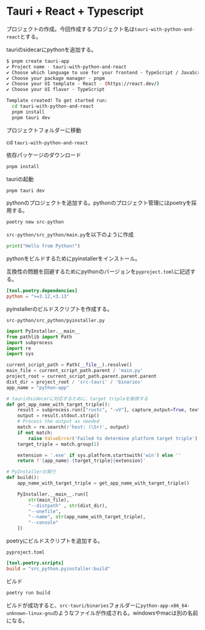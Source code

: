 # Tauri + React + Typescript

プロジェクトの作成。今回作成するプロジェクト名は`tauri-with-python-and-react`とする。

tauriのsidecarにpythonを追加する。

```bash
$ pnpm create tauri-app
✔ Project name · tauri-with-python-and-react
✔ Choose which language to use for your frontend · TypeScript / JavaScript - (pnpm, yarn, npm, bun)
✔ Choose your package manager · pnpm
✔ Choose your UI template · React - (https://react.dev/)
✔ Choose your UI flavor · TypeScript

Template created! To get started run:
  cd tauri-with-python-and-react
  pnpm install
  pnpm tauri dev
```

プロジェクトフォルダーに移動

cd `tauri-with-python-and-react`

依存パッケージのダウンロード

```bash
pnpm install
```

tauriの起動

```bash
pnpm tauri dev
```

pythonのプロジェクトを追加する。pythonのプロジェクト管理にはpoetryを採用する。

```bash
poetry new src-python
```

`src-python/src_python/main.py`を以下のように作成

```python
print("Hello from Python!")
```

pythonをビルドするためにpyinstallerをインストール。

互換性の問題を回避するためにpythonのバージョンを`pyproject.toml`に記述する。

```toml
[tool.poetry.dependencies]
python = ">=3.12,<3.13"
```

pyinstallerのビルドスクリプトを作成する。

`src-python/src_python/pyinstaller.py`

```python
import PyInstaller.__main__
from pathlib import Path
import subprocess
import re
import sys

current_script_path = Path(__file__).resolve()
main_file = current_script_path.parent / 'main.py'
project_root = current_script_path.parent.parent.parent
dist_dir = project_root / 'src-tauri' / 'binaries'
app_name = "python-app"

# tauriのsidecarに対応するために、target tripleを取得する
def get_app_name_with_target_triple():
    result = subprocess.run(["rustc", "-vV"], capture_output=True, text=True)
    output = result.stdout.strip()
    # Process the output as needed
    match = re.search(r'host: (\S+)', output)
    if not match:
        raise ValueError('Failed to determine platform target triple')
    target_triple = match.group(1)

    extension = '.exe' if sys.platform.startswith('win') else ''
    return f'{app_name}-{target_triple}{extension}'

# PyInstallerの実行
def build():
    app_name_with_target_triple = get_app_name_with_target_triple()

    PyInstaller.__main__.run([
        str(main_file),
        "--distpath" , str(dist_dir),
        "--onefile",
        "--name", str(app_name_with_target_triple),
        "--console"
    ])
```

poetryにビルドスクリプトを追加する。

`pyproject.toml`

```toml
[tool.poetry.scripts]
build = "src_python.pyinstaller:build"
```

ビルド

```bash
poetry run build
```

ビルドが成功すると、`src-tauri/binaries`フォルダーに`python-app-x86_64-unknown-linux-gnu`のようなファイルが作成される。windowsやmacは別の名前になる。
